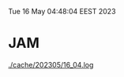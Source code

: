 Tue 16 May 04:48:04 EEST 2023
# JAM
<a href='./cache/202305/16_04.log'>./cache/202305/16_04.log</a>
